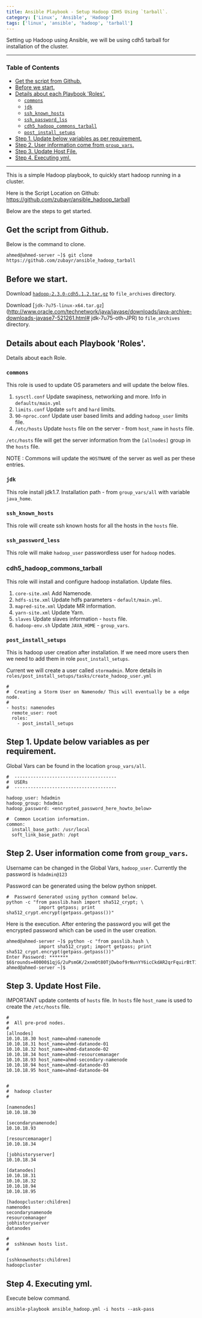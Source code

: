 ```yaml
---
title: Ansible Playbook - Setup Hadoop CDH5 Using `tarball`. 
category: ['Linux', 'Ansible', 'Hadoop']
tags: ['linux', 'ansible', 'hadoop', 'tarball']
---
```


Setting up Hadoop using Ansible, we will be using cdh5 tarball for installation of the cluster.


---

### Table of Contents

* <a href="#GetthescriptfromGithub">Get the script from Github.</a>
* <a href="#Beforewestart">Before we start.</a>
* <a href="#DetailsabouteachPlaybookRoles">Details about each Playbook 'Roles'.</a>
	* <a href="#commons">`commons`</a>
	* <a href="#jdk">`jdk`</a>
	* <a href="#sshknownhosts">`ssh_known_hosts`</a>
	* <a href="#sshpasswordlss">`ssh_password_lss`</a>
	* <a href="#cdh5hadoopcommonstarball">`cdh5_hadoop_commons_tarball`</a>
	* <a href="#postinstallsetups">`post_install_setups`</a>
* <a href="#Step1Updatebelowvariablesasperrequirement">Step 1. Update below variables as per requirement.</a>
* <a href="#Step2Userinformationcomefromgroupvars">Step 2. User information come from `group_vars`.</a>
* <a href="#Step3UpdateHostFile">Step 3. Update Host File.</a>
* <a href="#Step4Executingyml">Step 4. Executing yml.</a>

---



This is a simple Hadoop playbook, to quickly start hadoop running in a cluster.

Here is the Script Location on Github: https://github.com/zubayr/ansible_hadoop_tarball

Below are the steps to get started.


<a name="GetthescriptfromGithub"></a>

##  Get the script from Github.

Below is the command to clone. 

    ahmed@ahmed-server ~]$ git clone https://github.com/zubayr/ansible_hadoop_tarball


<a name="Beforewestart"></a>

##  Before we start.

Download [`hadoop-2.3.0-cdh5.1.2.tar.gz`](http://archive.cloudera.com/cdh5/cdh/5/hadoop-2.3.0-cdh5.1.2.tar.gz) to `file_archives` directory.

Download [`jdk-7u75-linux-x64.tar.gz`](http://www.oracle.com/technetwork/java/javase/downloads/java-archive-downloads-javase7-521261.html# jdk-7u75-oth-JPR) to `file_archives` directory.



<a name="DetailsabouteachPlaybookRoles"></a>

##  Details about each Playbook 'Roles'. 

Details about each Role.


<a name="commons"></a>

###  `commons`

This role is used to update OS parameters and will update the below files.

1. `sysctl.conf` Update swapiness, networking and more. Info in `defaults/main.yml`
2. `limits.conf` Update `soft` and `hard` limits.
3. `90-nproc.conf` Update user based limits and adding `hadoop_user` limits file.
4. `/etc/hosts` Update `hosts` file on the server - from `host_name` in `hosts` file.
 
`/etc/hosts` file will get the server information from the `[allnodes]` group in the `hosts` file.

NOTE : Commons will update the `HOSTNAME` of the server as well as per these entries.


<a name="jdk"></a>

###  `jdk`

This role install jdk1.7. Installation path - from `group_vars/all` with variable `java_home`.


<a name="sshknownhosts"></a>

###  `ssh_known_hosts`

This role will create ssh known hosts for all the hosts in the `hosts` file.


<a name="sshpasswordlss"></a>

###  `ssh_password_less`

This role will make `hadoop_user` passwordless user for `hadoop` nodes.


<a name="cdh5hadoopcommonstarball"></a>

###  cdh5_hadoop_commons_tarball

This role will install and configure hadoop installation. Update files.

1. `core-site.xml` Add Namenode.
2. `hdfs-site.xml` Update hdfs parameters - `default/main.yml`.
3. `mapred-site.xml` Update MR information.
4. `yarn-site.xml` Update Yarn. 
5. `slaves` Update slaves information - `hosts` file.
6. `hadoop-env.sh` Update `JAVA_HOME` - `group_vars`. 



<a name="postinstallsetups"></a>

###  `post_install_setups`


This is hadoop user creation after installation.
If we need more users then we need to add them in role `post_install_setups`.

Current we will create a user called `stormadmin`. More details in `roles/post_install_setups/tasks/create_hadoop_user.yml`

    # 
    #  Creating a Storm User on Namenode/ This will eventually be a edge node.
    # 
    - hosts: namenodes
      remote_user: root
      roles:
        - post_install_setups
        


<a name="Step1Updatebelowvariablesasperrequirement"></a>

##  Step 1. Update below variables as per requirement.


Global Vars can be found in the location `group_vars/all`.

    #  --------------------------------------
    #  USERs
    #  --------------------------------------
    
    hadoop_user: hdadmin
    hadoop_group: hdadmin
    hadoop_password: <encrypted_password_here_howto_below>

    #  Common Location information.
    common:
      install_base_path: /usr/local
      soft_link_base_path: /opt



<a name="Step2Userinformationcomefromgroupvars"></a>

##  Step 2. User information come from `group_vars`.

Username can be changed in the Global Vars, `hadoop_user`.
Currently the password is `hdadmin@123`

Password can be generated using the below python snippet.

    #  Password Generated using python command below.
    python -c "from passlib.hash import sha512_crypt; \
                import getpass; print sha512_crypt.encrypt(getpass.getpass())"

Here is the execution. After entering the password you will get the encrypted password which can be used in the user creation.

    ahmed@ahmed-server ~]$ python -c "from passlib.hash \
                import sha512_crypt; import getpass; print sha512_crypt.encrypt(getpass.getpass())"
    Enter Password: *******
    $6$rounds=40000$1qjG/2uPsmGK/2xnmOt80TjDwbof9rNvnYY6icCkdAR2qrFquirBtT1
    ahmed@ahmed-server ~]$


<a name="Step3UpdateHostFile"></a>

##  Step 3. Update Host File. 

IMPORTANT update contents of `hosts` file. 
In `hosts` file `host_name` is used to create the `/etc/hosts` file. 


    # 
    #  All pre-prod nodes. 
    # 
    [allnodes]
    10.10.18.30 host_name=ahmd-namenode
    10.10.18.31 host_name=ahmd-datanode-01
    10.10.18.32 host_name=ahmd-datanode-02
    10.10.18.34 host_name=ahmd-resourcemanager
    10.10.18.93 host_name=ahmd-secondary-namenode
    10.10.18.94 host_name=ahmd-datanode-03
    10.10.18.95 host_name=ahmd-datanode-04
    
    
    #  
    #  hadoop cluster
    # 
    
    [namenodes]
    10.10.18.30
    
    [secondarynamenode]
    10.10.18.93
    
    [resourcemanager]
    10.10.18.34
    
    [jobhistoryserver]
    10.10.18.34
    
    [datanodes]
    10.10.18.31
    10.10.18.32
    10.10.18.94
    10.10.18.95
    
    [hadoopcluster:children]
    namenodes
    secondarynamenode
    resourcemanager
    jobhistoryserver
    datanodes
    
    # 
    #  sshknown hosts list.
    # 
    
    [sshknownhosts:children]
    hadoopcluster




<a name="Step4Executingyml"></a>

##  Step 4. Executing yml.

Execute below command. 

    ansible-playbook ansible_hadoop.yml -i hosts --ask-pass